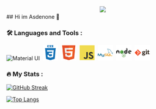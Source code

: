 <div id="header" align="center">
  <img src="[https://tenor.com/l1CuBTwnyyT.gif](https://media1.tenor.com/m/iiqecr5YT3UAAAAC/itoshi-sae-blue-lock.gif)" width="500"/>
</div>
## Hi im Asdenone 👋

### :hammer_and_wrench: Languages and Tools :
<div>
  <img src="https://cdn.jsdelivr.net/gh/devicons/devicon@latest/icons/go/go-original-wordmark.svg" title="Go" **alt="Go" width="40" height="40 />
  <img src="https://github.com/devicons/devicon/blob/master/icons/materialui/materialui-original.svg" title="Material UI" alt="Material UI" width="40" height="40"/>&nbsp;
  <img src="https://github.com/devicons/devicon/blob/master/icons/css3/css3-plain-wordmark.svg"  title="CSS3" alt="CSS" width="40" height="40"/>&nbsp;
  <img src="https://github.com/devicons/devicon/blob/master/icons/html5/html5-original.svg" title="HTML5" alt="HTML" width="40" height="40"/>&nbsp;
  <img src="https://github.com/devicons/devicon/blob/master/icons/javascript/javascript-original.svg" title="JavaScript" alt="JavaScript" width="40" height="40"/>&nbsp;
  <img src="https://github.com/devicons/devicon/blob/master/icons/mysql/mysql-original-wordmark.svg" title="MySQL"  alt="MySQL" width="40" height="40"/>&nbsp;
  <img src="https://github.com/devicons/devicon/blob/master/icons/nodejs/nodejs-original-wordmark.svg" title="NodeJS" alt="NodeJS" width="40" height="40"/>&nbsp;
  <img src="https://github.com/devicons/devicon/blob/master/icons/git/git-original-wordmark.svg" title="Git" **alt="Git" width="40" height="40"/>
</div>

### :fire: My Stats :

[![GitHub Streak](http://github-readme-streak-stats.herokuapp.com?user=Asdenone&theme=dark)](https://git.io/streak-stats)

[![Top Langs](https://github-readme-stats.vercel.app/api/top-langs/?username=Asdenone&layout=compact&theme=vision-friendly-dark)](https://github.com/anuraghazra/github-readme-stats)
<!--
**Asdenone/Asdenone** is a ✨ _special_ ✨ repository because its `README.md` (this file) appears on your GitHub profile.

Here are some ideas to get you started:

- 🔭 I’m currently working on ...
- 🌱 I’m currently learning ...
- 👯 I’m looking to collaborate on ...
- 🤔 I’m looking for help with ...
- 💬 Ask me about ...
- 📫 How to reach me: ...
- 😄 Pronouns: ...
- ⚡ Fun fact: ...
-->
